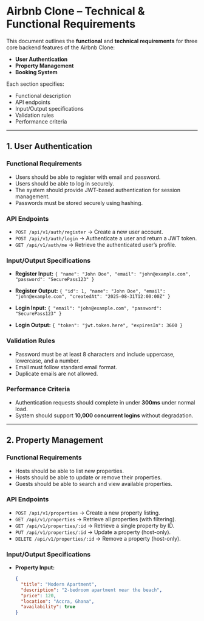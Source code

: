 # Airbnb Clone – Technical & Functional Requirements

This document outlines the **functional** and **technical requirements** for three core backend features of the Airbnb Clone:

- **User Authentication**
- **Property Management**
- **Booking System**

Each section specifies:
- Functional description
- API endpoints
- Input/Output specifications
- Validation rules
- Performance criteria

---

## 1. User Authentication

### Functional Requirements
- Users should be able to register with email and password.
- Users should be able to log in securely.
- The system should provide JWT-based authentication for session management.
- Passwords must be stored securely using hashing.

### API Endpoints
- `POST /api/v1/auth/register` → Create a new user account.
- `POST /api/v1/auth/login` → Authenticate a user and return a JWT token.
- `GET /api/v1/auth/me` → Retrieve the authenticated user’s profile.

### Input/Output Specifications
- **Register Input:** `{ "name": "John Doe", "email": "john@example.com", "password": "SecurePass123" }`
- **Register Output:** `{ "id": 1, "name": "John Doe", "email": "john@example.com", "createdAt": "2025-08-31T12:00:00Z" }`

- **Login Input:** `{ "email": "john@example.com", "password": "SecurePass123" }`
- **Login Output:** `{ "token": "jwt.token.here", "expiresIn": 3600 }`

### Validation Rules
- Password must be at least 8 characters and include uppercase, lowercase, and a number.
- Email must follow standard email format.
- Duplicate emails are not allowed.

### Performance Criteria
- Authentication requests should complete in under **300ms** under normal load.
- System should support **10,000 concurrent logins** without degradation.

---

## 2. Property Management

### Functional Requirements
- Hosts should be able to list new properties.
- Hosts should be able to update or remove their properties.
- Guests should be able to search and view available properties.

### API Endpoints
- `POST /api/v1/properties` → Create a new property listing.
- `GET /api/v1/properties` → Retrieve all properties (with filtering).
- `GET /api/v1/properties/:id` → Retrieve a single property by ID.
- `PUT /api/v1/properties/:id` → Update a property (host-only).
- `DELETE /api/v1/properties/:id` → Remove a property (host-only).

### Input/Output Specifications
- **Property Input:**  
  ```json
  {
    "title": "Modern Apartment",
    "description": "2-bedroom apartment near the beach",
    "price": 120,
    "location": "Accra, Ghana",
    "availability": true
  }
